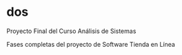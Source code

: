 # dos
Proyecto Final del Curso Análisis de Sistemas

Fases completas del proyecto de Software Tienda en Línea

